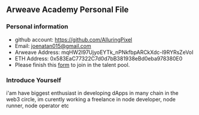 ## Arweave Academy Personal File

### Personal information

- github account: https://github.com/AlluringPixel
- Email: joenatan015@gmail.com
- Arweave Address: mqHW2I97UjyoEYTk_nPNkfbpARCkXdc-l9RYRsZeVoI
- ETH Address: 0x583EaC77322C7d0d7bB381938eBd0eba978380E0
- Please finish this [form](https://docs.google.com/forms/d/e/1FAIpQLSfWA5fIIcBgmRppm3jNz5vmf9Mai_QMVil-2pO4r7YKn_Zhtw/viewform?usp=sf_link) to join in the talent pool.

### Introduce Yourself
 i'am have biggest enthusiast in developing dApps in many chain in the web3 circle, im curently working a freelance in node developer, node runner, node operator etc
